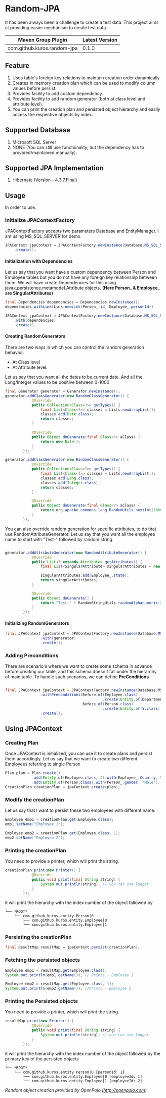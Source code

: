 # Random-JPA
It has been always been a challenge to create a test data. This project aims at providing easier mechanism to create test data.

Maven Group Plugin | Latest Version
------------------ | ---------------
com.github.kuros.random-jpa | 0.1.0

## Feature
1. Uses table's foreign key relations to maintain creation order dynamically
2. Creates in memory creation plan which can be used to modify column values before persist.
3. Provides facility to add custom dependency.
4. Provides facility to add random generator (both at class level and attribute level).
5. You can print the creation plan and persisted object hierarchy and easily access the respective objects by index.

## Supported Database
1. Microsoft SQL Server
2. NONE (You can still use functionality, but the dependency has to provided/maintained manually).

## Supported JPA Implementation
1. Hibernate (Version - 4.3.7.Final)

## Usage
In order to use.
### Initialize JPAContextFactory
JPAContextFactory accepts two parameters Database and EntityManager. I am using MS_SQL_SERVER for demo.
```java
JPAContext jpaContext = JPAContextFactory.newInstance(Database.MS_SQL_SERVER, entityManager)
    .create();
```
#### Initialization with Dependencies
Let us say that you want have a custom dependency between Person and Employee tables but you do not have any foreign key relationship between them.
We will have create Dependencies for this using javax.persistence.metamodel.Attribute objects.
**(Here Person_ & Employee_ are SingularAttributes)**
```java
final Dependencies dependencies = Dependencies.newInstance();
dependencies.withLink(Link.newLink(Person_.id, Employee_.personId))

JPAContext jpaContext = JPAContextFactory.newInstance(Database.MS_SQL_SERVER, entityManager)
    .with(dependencies)
    .create();
```

#### Creating RandomGenerators
There are two ways in which you can control the random generation behavior.
* At Class level
* At Attribute level.

Let us say that you want all the dates to be current date. And all the Long/Integer values to be positive between 0-1000
```java
final Generator generator = Generator.newInstance();
generator.addClassGenerator(new RandomClassGenerator() {
            @Override
            public Collection<Class<?>> getTypes() {
                final List<Class<?>> classes = Lists.newArrayList();
                classes.add(Date.class);
                return classes;
            }

            @Override
            public Object doGenerate(final Class<?> aClass) {
                return new Date();
            }
        });

generator.addClassGenerator(new RandomClassGenerator() {
            @Override
            public Collection<Class<?>> getTypes() {
                final List<Class<?>> classes = Lists.newArrayList();
                classes.add(Long.class);
                classes.add(Integer.class);
                return classes;
            }

            @Override
            public Object doGenerate(final Class<?> aClass) {
                return org.apache.commons.lang.RandomUtils.nextInt(1000);
            }
        });
```
You can also override random generation for specific attributes, to do that use RandomAttributeGenerator.
Let us say that you want all the employee name to start with "Test-" followed by random string.
```java

generator.addAttributeGenerator(new RandomAttributeGenerator() {
            @Override
            public List<? extends Attribute> getAttributes() {
                final List<SingularAttribute> singularAttributes = new ArrayList<SingularAttribute>();

                singularAttributes.add(Employee_.state);
                return singularAttributes;
            }

            @Override
            public Object doGenerate() {
                return "Test-" + RandomStringUtils.randomAlphanumeric(2);
            }
        });

```

#### Initializing RandomGenerators
```java
final JPAContext jpaContext = JPAContextFactory.newInstance(Database.MS_SQL_SERVER, entityManager)
                .with(generator)
                .create();
```

### Adding Preconditions
There are scenario's where we want to create some schema in advance before creating our table, and this schema doesn't fall under the hierarchy of main table.
To handle such scenarios, we can define **PreConditions**
```java

final JPAContext jpaContext = JPAContextFactory.newInstance(Database.MS_SQL_SERVER, entityManager)
                .withPreconditions(Before.of(Employee.class)
                                            .create(Entity.of(Department.class), Entity.of(XXX.class)),
                                   Before.of(Person.class)
                                            .create(Entity.of(Y.class), Entity.of(Z.class)))
                .create();

```

## Using JPAContext
### Creating Plan
Once JPAContext is initialized, you can use it to create plans and persist them accordingly.
Let us say that we want to create two different Employees referring to single Person
```java
Plan plan = Plan.create()
            .add(Entity.of(Employee.class, 2).with(Employee_.Country, INDIA))
            .add(Entity.of(Person.class).with(Person_.gender, "Male");
CreationPlan creationPlan = jpaContext.create(plan);
```
### Modify the creationPlan
Let us say that I want to persist these two employees with different name.
```java
Employee emp1 = creationPlan.get(Employee.class);
emp1.setName("Employee 1");

Employee emp2 = creationPlan.get(Employee.class, 1);
emp2.setName("Employee 2");
```

### Printing the creationPlan
You need to provide a printer, which will print the string.
```java
creationPlan.print(new Printer() {
            @Override
            public void print(final String string) {
                System.out.println(string); // you can use logger
            }
        });
```

it will print the hierarchy with the index number of the object followed by
```
└── *ROOT*
    └── com.github.kuros.entity.Person|0
        ├── com.github.kuros.entity.Employee|0
        └── com.github.kuros.entity.Employee|1
```

### Persisting the creationPlan
```java
final ResultMap resultMap = jpaContext.persist(creationPlan);
```

### Fetching the persisted objects
```java
Employee emp1 = resultMap.get(Employee.class);
System.out.println(emp1.getName()); // Prints - Employee 1

Employee emp2 = resultMap.get(Employee.class, 1);
System.out.println(emp2.getName()); //Prints - Employee 2
```
### Printing the Persisted objects
You need to provide a printer, which will print the string.
```java
resultMap.print(new Printer() {
            @Override
            public void print(final String string) {
                System.out.println(string); // you can use logger
            }
        });
```
it will print the hierarchy with the index number of the object followed by the primary key of the persisted objects
```
└── *ROOT*
    └── com.github.kuros.entity.Person|0 [personId: 1]
        ├── com.github.kuros.entity.Employee|0 [employeeId: 1]
        └── com.github.kuros.entity.Employee|1 [employeeId: 2]
```

_Random object creation provided by OpenPojo (http://openpojo.com)_
